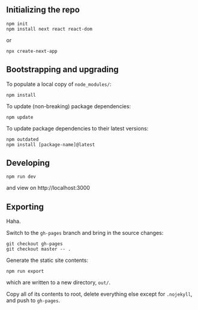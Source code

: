 ## Initializing the repo

```
npm init
npm install next react react-dom
```

or

```
npx create-next-app
```

## Bootstrapping and upgrading

To populate a local copy of `node_modules/`:
```
npm install
```

To update (non-breaking) package dependencies:
```
npm update
```

To update package dependencies to their latest versions:
```
npm outdated
npm install [package-name]@latest
```

## Developing

```
npm run dev
```
and view on http://localhost:3000

## Exporting

Haha.

Switch to the `gh-pages` branch and bring in the source changes:
```
git checkout gh-pages
git checkout master -- .
```

Generate the static site contents:
```
npm run export
```
which are written to a new directory, `out/`.

Copy all of its contents to root, delete everything else except for `.nojekyll`, and push to `gh-pages`.
